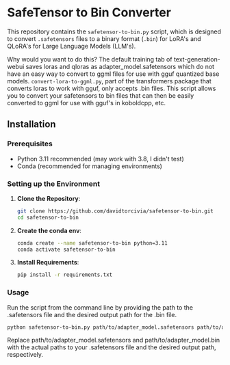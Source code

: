 # SafeTensor to Bin Converter

This repository contains the `safetensor-to-bin.py` script, which is designed to convert `.safetensors` files to a binary format (`.bin`) for LoRA's and QLoRA's for Large Language Models (LLM's).

Why would you want to do this? The default training tab of text-generation-webui saves loras and qloras as adapter_model.safetensors which do not have an easy way to convert to ggml files for use with gguf quantized base models. `convert-lora-to-ggml.py`, part of the transformers package that converts loras to work with gguf, only accepts .bin files. This script allows you to convert your safetensors to bin files that can then be easily converted to ggml for use with gguf's in koboldcpp, etc.

## Installation

### Prerequisites

- Python 3.11 recommended (may work with 3.8, I didn't test)
- Conda (recommended for managing environments)

### Setting up the Environment

1. **Clone the Repository**:

   ```bash
   git clone https://github.com/davidtorcivia/safetensor-to-bin.git
   cd safetensor-to-bin
   ```
2. **Create the conda env**:
   
   ```bash
   conda create --name safetensor-to-bin python=3.11
   conda activate safetensor-to-bin
   ```
3. **Install Requirements**:

   ```bash
   pip install -r requirements.txt
   ```
### Usage

   Run the script from the command line by providing the path to the .safetensors file and the desired output path for the .bin file.
   ```bash
   python safetensor-to-bin.py path/to/adapter_model.safetensors path/to/adapter_model.bin
   ```
   Replace path/to/adapter_model.safetensors and path/to/adapter_model.bin with the actual paths to your .safetensors file and the desired output path, respectively.
